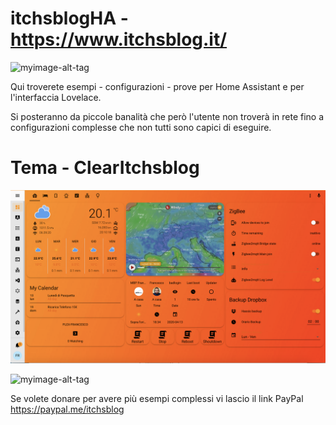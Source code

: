 # itchsblogHA - https://www.itchsblog.it/

![myimage-alt-tag](https://i1.wp.com/www.itchsblog.it/wp-content/uploads/2019/07/cropped-Logo_Blog.png?w=1541&ssl=1)

Qui troverete esempi - configurazioni - prove per Home Assistant e per l'interfaccia Lovelace.

Si posteranno da piccole banalità che però l'utente non troverà in rete fino a configurazioni complesse che non tutti sono capici di eseguire.

# Tema - ClearItchsblog
![myimage-alt-tag](https://github.com/RWGaMeR/itchsblogHA/blob/master/graphics/ClearItchsblog.png)

![myimage-alt-tag](https://upload.wikimedia.org/wikipedia/commons/thumb/6/6e/Home_Assistant_Logo.svg/519px-Home_Assistant_Logo.svg.png)

Se volete donare per avere più esempi complessi vi lascio il link PayPal https://paypal.me/itchsblog

